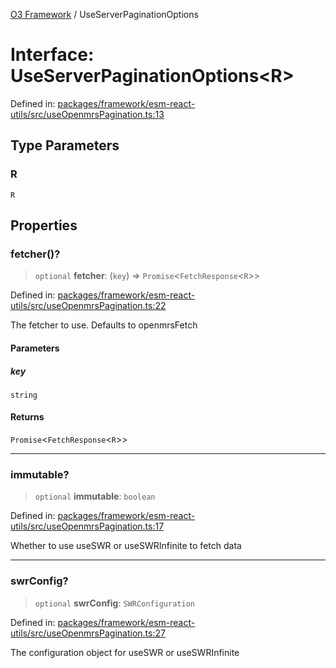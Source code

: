 [O3 Framework](../API.md) / UseServerPaginationOptions

# Interface: UseServerPaginationOptions\<R\>

Defined in: [packages/framework/esm-react-utils/src/useOpenmrsPagination.ts:13](https://github.com/habeshabro/openmrs-esm-core/blob/main/packages/framework/esm-react-utils/src/useOpenmrsPagination.ts#L13)

## Type Parameters

### R

`R`

## Properties

### fetcher()?

> `optional` **fetcher**: (`key`) => `Promise`\<`FetchResponse`\<`R`\>\>

Defined in: [packages/framework/esm-react-utils/src/useOpenmrsPagination.ts:22](https://github.com/habeshabro/openmrs-esm-core/blob/main/packages/framework/esm-react-utils/src/useOpenmrsPagination.ts#L22)

The fetcher to use. Defaults to openmrsFetch

#### Parameters

##### key

`string`

#### Returns

`Promise`\<`FetchResponse`\<`R`\>\>

***

### immutable?

> `optional` **immutable**: `boolean`

Defined in: [packages/framework/esm-react-utils/src/useOpenmrsPagination.ts:17](https://github.com/habeshabro/openmrs-esm-core/blob/main/packages/framework/esm-react-utils/src/useOpenmrsPagination.ts#L17)

Whether to use useSWR or useSWRInfinite to fetch data

***

### swrConfig?

> `optional` **swrConfig**: `SWRConfiguration`

Defined in: [packages/framework/esm-react-utils/src/useOpenmrsPagination.ts:27](https://github.com/habeshabro/openmrs-esm-core/blob/main/packages/framework/esm-react-utils/src/useOpenmrsPagination.ts#L27)

The configuration object for useSWR or useSWRInfinite

